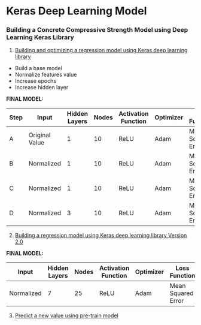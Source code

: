 # Keras Deep Learning Model
### Building a Concrete Compressive Strength Model using Deep Learning Keras Library

1. [Building and optimizing a regression model using Keras deep learning library](https://msyazwan.github.io/Keras-Deep-Learning-Model/Concrete-Strength-Keras)
+ Build a base model
+ Normalize features value
+ Increase epochs
+ Increase hidden layer

 **FINAL MODEL:**

|Step |Input         |Hidden Layers|Nodes|Activation Function|Optimizer|Loss Function     |Epochs |
|-----|--------------|-------------|-----|-------------------|---------|------------------|-------|
|A    |Original Value|1            |10   |ReLU               |Adam     |Mean Squared Error|50     |
|B    |Normalized    |1            |10   |ReLU               |Adam     |Mean Squared Error|50     |
|C    |Normalized    |1            |10   |ReLU               |Adam     |Mean Squared Error|100    |
|D    |Normalized    |3            |10   |ReLU               |Adam     |Mean Squared Error|100    |

2. [Building a regression model using Keras deep learning library Version 2.0](https://msyazwan.github.io/Keras-Deep-Learning-Model/Concrete-Strength-Keras-v2)

 **FINAL MODEL:**

|Input     |Hidden Layers|Nodes|Activation Function|Optimizer|Loss Function     |Epochs |
|----------|-------------|-----|-------------------|---------|------------------|-------|
|Normalized|7            |25   |ReLU               |Adam     |Mean Squared Error|250    |

3. [Predict a new value using pre-train model](https://msyazwan.github.io/Keras-Deep-Learning-Model/Concrete-Strength-Keras-v2)
